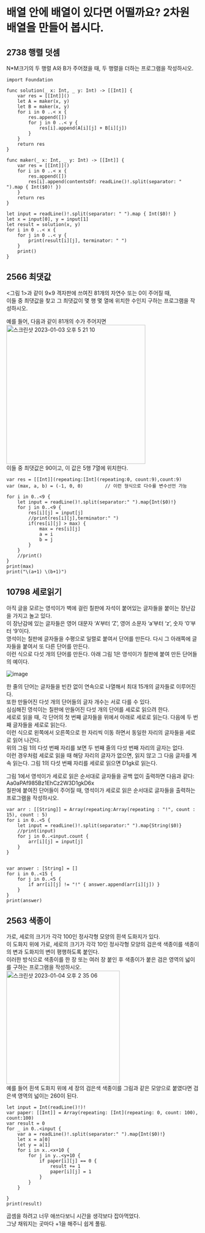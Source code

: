 # 배열 안에 배열이 있다면 어떨까요? 2차원 배열을 만들어 봅시다.
## 2738 행렬 덧셈
N*M크기의 두 행렬 A와 B가 주어졌을 때, 두 행렬을 더하는 프로그램을 작성하시오.   
```
import Foundation

func solution(_ x: Int, _ y: Int) -> [[Int]] {
    var res = [[Int]]()
    let A = maker(x, y)
    let B = maker(x, y)
    for i in 0 ..< x {
        res.append([])
        for j in 0 ..< y {
            res[i].append(A[i][j] + B[i][j])
        }
    }
    return res
}

func maker(_ x: Int, _ y: Int) -> [[Int]] {
    var res = [[Int]]()
    for i in 0 ..< x {
        res.append([])
        res[i].append(contentsOf: readLine()!.split(separator: " ").map { Int($0)! })
    }
    return res
}

let input = readLine()!.split(separator: " ").map { Int($0)! }
let x = input[0], y = input[1]
let result = solution(x, y)
for i in 0 ..< x {
    for j in 0 ..< y {
        print(result[i][j], terminator: " ")
    }
    print()
}
```
## 2566 최댓값
<그림 1>과 같이 9×9 격자판에 쓰여진 81개의 자연수 또는 0이 주어질 때,   
이들 중 최댓값을 찾고 그 최댓값이 몇 행 몇 열에 위치한 수인지 구하는 프로그램을 작성하시오.   
   
예를 들어, 다음과 같이 81개의 수가 주어지면   
<img width="363" alt="스크린샷 2023-01-03 오후 5 21 10" src="https://user-images.githubusercontent.com/60501045/210321245-2be83674-bb2a-44c6-86ac-ffcd45eb7b54.png">   
이들 중 최댓값은 90이고, 이 값은 5행 7열에 위치한다.   
```
var res = [[Int]](repeating:[Int](repeating:0, count:9),count:9)
var (max, a, b) = (-1, 0, 0)		// 이런 형식으로 다수를 변수선언 가능

for i in 0..<9 {
	let input = readLine()!.split(separator:" ").map{Int($0)!}
	for j in 0..<9 {
		res[i][j] = input[j]
		//print(res[i][j],terminator:" ")
		if(res[i][j] > max) {
			max = res[i][j]
			a = i
			b = j
		}
	}
	//print()
}
print(max)
print("\(a+1) \(b+1)")
```
## 10798 세로읽기
아직 글을 모르는 영석이가 벽에 걸린 칠판에 자석이 붙어있는 글자들을 붙이는 장난감을 가지고 놀고 있다.   
이 장난감에 있는 글자들은 영어 대문자 ‘A’부터 ‘Z’, 영어 소문자 ‘a’부터 ‘z’, 숫자 ‘0’부터 ‘9’이다.   
영석이는 칠판에 글자들을 수평으로 일렬로 붙여서 단어를 만든다. 다시 그 아래쪽에 글자들을 붙여서 또 다른 단어를 만든다.   
이런 식으로 다섯 개의 단어를 만든다. 아래 그림 1은 영석이가 칠판에 붙여 만든 단어들의 예이다.   
   
![image](https://user-images.githubusercontent.com/60501045/224992123-7f16167d-b66f-46bc-a24f-29973f9c927c.png)   
   
한 줄의 단어는 글자들을 빈칸 없이 연속으로 나열해서 최대 15개의 글자들로 이루어진다.   
또한 만들어진 다섯 개의 단어들의 글자 개수는 서로 다를 수 있다.   
심심해진 영석이는 칠판에 만들어진 다섯 개의 단어를 세로로 읽으려 한다.   
세로로 읽을 때, 각 단어의 첫 번째 글자들을 위에서 아래로 세로로 읽는다. 다음에 두 번째 글자들을 세로로 읽는다.   
이런 식으로 왼쪽에서 오른쪽으로 한 자리씩 이동 하면서 동일한 자리의 글자들을 세로로 읽어 나간다.   
위의 그림 1의 다섯 번째 자리를 보면 두 번째 줄의 다섯 번째 자리의 글자는 없다.   
이런 경우처럼 세로로 읽을 때 해당 자리의 글자가 없으면, 읽지 않고 그 다음 글자를 계속 읽는다. 그림 1의 다섯 번째 자리를 세로로 읽으면 D1gk로 읽는다.   
   
그림 1에서 영석이가 세로로 읽은 순서대로 글자들을 공백 없이 출력하면 다음과 같다:   
Aa0aPAf985Bz1EhCz2W3D1gkD6x   
칠판에 붙여진 단어들이 주어질 때, 영석이가 세로로 읽은 순서대로 글자들을 출력하는 프로그램을 작성하시오.   
```
var arr : [[String]] = Array(repeating:Array(repeating : "!", count : 15), count : 5)
for i in 0..<5 {
	let input = readLine()!.split(separator:" ").map{String($0)}
	//print(input)
	for j in 0..<input.count {
		arr[i][j] = input[j]
	}
}


var answer : [String] = []
for i in 0..<15 {
	for j in 0..<5 {
		if arr[i][j] != "!" { answer.append(arr[i][j]) }
	}
}
print(answer)
```

 ## 2563 색종이
 가로, 세로의 크기가 각각 100인 정사각형 모양의 흰색 도화지가 있다.   
 이 도화지 위에 가로, 세로의 크기가 각각 10인 정사각형 모양의 검은색 색종이를 색종이의 변과 도화지의 변이 평행하도록 붙인다.   
 이러한 방식으로 색종이를 한 장 또는 여러 장 붙인 후 색종이가 붙은 검은 영역의 넓이를 구하는 프로그램을 작성하시오.   
 <img width="296" alt="스크린샷 2023-01-04 오후 2 35 06" src="https://user-images.githubusercontent.com/60501045/210490780-e93c6d12-5ab8-4911-ae34-ea603bf577fa.png">    
예를 들어 흰색 도화지 위에 세 장의 검은색 색종이를 그림과 같은 모양으로 붙였다면 검은색 영역의 넓이는 260이 된다.   
```
let input = Int(readLine()!)!
var paper: [[Int]] = Array(repeating: [Int](repeating: 0, count: 100), count:100)
var result = 0
for _ in 0..<input {
	var a = readLine()!.split(separator:" ").map{Int($0)!}
	let x = a[0]
	let y = a[1]
	for i in x..<x+10 {
		for j in y..<y+10 {
			if paper[i][j] == 0 {
				result += 1
				paper[i][j] = 1
			}
		}
	}
	
}
print(result)
```
곱셈을 하려고 너무 애쓰다보니 시간을 생각보다 잡아먹었다.   
그냥 채워지는 곳마다 +1을 해주니 쉽게 풀림.
